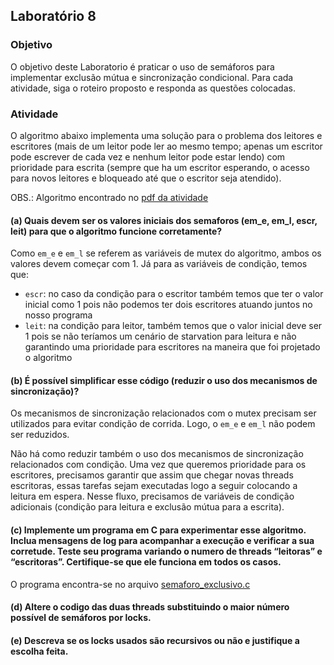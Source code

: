 ## Laboratório 8

### Objetivo

O objetivo deste Laboratorio é praticar o uso de semáforos para implementar exclusão
mútua e sincronização condicional. Para cada atividade, siga o roteiro proposto e responda as 
questões colocadas.

### Atividade

O algoritmo abaixo implementa uma solução para o problema dos leitores e escritores
(mais de um leitor pode ler ao mesmo tempo; apenas um escritor pode escrever de cada
vez e nenhum leitor pode estar lendo) com prioridade para escrita (sempre que ha um escritor esperando, o acesso para novos leitores e bloqueado até que o escritor seja atendido).

OBS.: Algoritmo encontrado no [pdf da atividade](lab8.pdf)

#### (a) Quais devem ser os valores iniciais dos semaforos (em_e, em_l, escr, leit) para que o algoritmo funcione corretamente?

Como `em_e` e `em_l` se referem as variáveis de mutex do algoritmo, ambos os valores devem começar com 1.
Já para as variáveis de condição, temos que:
 - `escr`: no caso da condição para o escritor também temos que ter o valor inicial como 1 pois não podemos ter dois escritores
atuando juntos no nosso programa
- `leit`: na condição para leitor, também temos que o valor inicial deve ser 1 pois se não teríamos um cenário de starvation
para leitura e não garantindo uma prioridade para escritores na maneira que foi projetado o algoritmo


#### (b) É possível simplificar esse código (reduzir o uso dos mecanismos de sincronização)?

Os mecanismos de sincronização relacionados com o mutex precisam ser utilizados para evitar condição de corrida. Logo, o
`em_e` e `em_l` não podem ser reduzidos.

Não há como reduzir também o uso dos mecanismos de sincronização relacionados com condição. Uma vez que queremos prioridade
para os escritores, precisamos garantir que assim que chegar novas threads escritoras, essas tarefas sejam executadas logo a 
seguir colocando a leitura em espera. Nesse fluxo, precisamos de variáveis de condição adicionais (condição para leitura e
exclusão mútua para a escrita).


#### (c) Implemente um programa em C para experimentar esse algoritmo. Inclua mensagens de log para acompanhar a execução e verificar a sua corretude. Teste seu programa variando o numero de threads “leitoras” e “escritoras”. Certifique-se que ele funciona em todos os casos.

O programa encontra-se no arquivo [semaforo_exclusivo.c](semaforo_exclusivo.c)

#### (d) Altere o codigo das duas threads substituindo o maior número possível de semáforos por locks.

#### (e) Descreva se os locks usados são recursivos ou não e justifique a escolha feita.